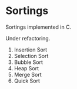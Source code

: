 # Sortings
Sortings implemented in C.

Under refactoring.

1. Insertion Sort
2. Selection Sort
3. Bubble Sort
4. Heap Sort
5. Merge Sort
6. Quick Sort
